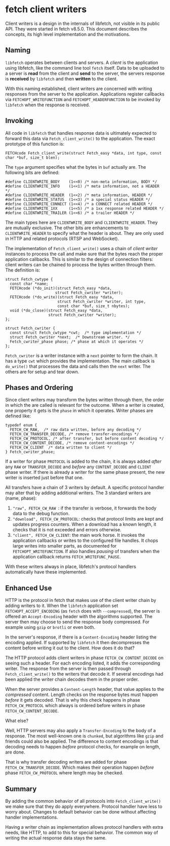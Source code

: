 <!--
Copyright (C) Daniel Stenberg, <daniel@haxx.se>, et al.

SPDX-License-Identifier: fetch
-->

# fetch client writers

Client writers is a design in the internals of libfetch, not visible in its public API. They were started
in fetch v8.5.0. This document describes the concepts, its high level implementation and the motivations.

## Naming

`libfetch` operates between clients and servers. A *client* is the application using libfetch, like the command line tool `fetch` itself. Data to be uploaded to a server is **read** from the client and **send** to the server, the servers response is **received** by `libfetch` and then **written** to the client.

With this naming established, client writers are concerned with writing responses from the server to the application. Applications register callbacks via `FETCHOPT_WRITEFUNCTION` and `FETCHOPT_HEADERFUNCTION` to be invoked by `libfetch` when the response is received.

## Invoking

All code in `libfetch` that handles response data is ultimately expected to forward this data via `Fetch_client_write()` to the application. The exact prototype of this function is:

```
FETCHcode Fetch_client_write(struct Fetch_easy *data, int type, const char *buf, size_t blen);
```
The `type` argument specifies what the bytes in `buf` actually are. The following bits are defined:

```
#define CLIENTWRITE_BODY    (1<<0) /* non-meta information, BODY */
#define CLIENTWRITE_INFO    (1<<1) /* meta information, not a HEADER */
#define CLIENTWRITE_HEADER  (1<<2) /* meta information, HEADER */
#define CLIENTWRITE_STATUS  (1<<3) /* a special status HEADER */
#define CLIENTWRITE_CONNECT (1<<4) /* a CONNECT related HEADER */
#define CLIENTWRITE_1XX     (1<<5) /* a 1xx response related HEADER */
#define CLIENTWRITE_TRAILER (1<<6) /* a trailer HEADER */
```

The main types here are `CLIENTWRITE_BODY` and `CLIENTWRITE_HEADER`. They are
mutually exclusive. The other bits are enhancements to `CLIENTWRITE_HEADER` to
specify what the header is about. They are only used in HTTP and related
protocols (RTSP and WebSocket).

The implementation of `Fetch_client_write()` uses a chain of *client writer* instances to process the call and make sure that the bytes reach the proper application callbacks. This is similar to the design of connection filters: client writers can be chained to process the bytes written through them. The definition is:

```
struct Fetch_cwtype {
  const char *name;
  FETCHcode (*do_init)(struct Fetch_easy *data,
                      struct Fetch_cwriter *writer);
  FETCHcode (*do_write)(struct Fetch_easy *data,
                       struct Fetch_cwriter *writer, int type,
                       const char *buf, size_t nbytes);
  void (*do_close)(struct Fetch_easy *data,
                   struct Fetch_cwriter *writer);
};

struct Fetch_cwriter {
  const struct Fetch_cwtype *cwt;  /* type implementation */
  struct Fetch_cwriter *next;  /* Downstream writer. */
  Fetch_cwriter_phase phase; /* phase at which it operates */
};
```

`Fetch_cwriter` is a writer instance with a `next` pointer to form the chain. It has a type `cwt` which provides the implementation. The main callback is `do_write()` that processes the data and calls then the `next` writer. The others are for setup and tear down.

## Phases and Ordering

Since client writers may transform the bytes written through them, the order in which the are called is relevant for the outcome. When a writer is created, one property it gets is the `phase` in which it operates. Writer phases are defined like:

```
typedef enum {
  FETCH_CW_RAW,  /* raw data written, before any decoding */
  FETCH_CW_TRANSFER_DECODE, /* remove transfer-encodings */
  FETCH_CW_PROTOCOL, /* after transfer, but before content decoding */
  FETCH_CW_CONTENT_DECODE, /* remove content-encodings */
  FETCH_CW_CLIENT  /* data written to client */
} Fetch_cwriter_phase;
```

If a writer for phase `PROTOCOL` is added to the chain, it is always added *after* any `RAW` or `TRANSFER_DECODE` and *before* any `CONTENT_DECODE` and `CLIENT` phase writer. If there is already a writer for the same phase present, the new writer is inserted just before that one.

All transfers have a chain of 3 writers by default. A specific protocol handler may alter that by adding additional writers. The 3 standard writers are (name, phase):

1. `"raw", FETCH_CW_RAW `: if the transfer is verbose, it forwards the body data to the debug function.
1. `"download", FETCH_CW_PROTOCOL`: checks that protocol limits are kept and updates progress counters. When a download has a known length, it checks that it is not exceeded and errors otherwise.
1. `"client", FETCH_CW_CLIENT`: the main work horse. It invokes the application callbacks or writes to the configured file handles. It chops large writes into smaller parts, as documented for `FETCHOPT_WRITEFUNCTION`. If also handles *pausing* of transfers when the application callback returns `FETCH_WRITEFUNC_PAUSE`.

With these writers always in place, libfetch's protocol handlers automatically have these implemented.

## Enhanced Use

HTTP is the protocol in fetch that makes use of the client writer chain by
adding writers to it. When the `libfetch` application set
`FETCHOPT_ACCEPT_ENCODING` (as `fetch` does with `--compressed`), the server is
offered an `Accept-Encoding` header with the algorithms supported. The server
then may choose to send the response body compressed. For example using `gzip`
or `brotli` or even both.

In the server's response, if there is a `Content-Encoding` header listing the
encoding applied. If supported by `libfetch` it then decompresses the content
before writing it out to the client. How does it do that?

The HTTP protocol adds client writers in phase `FETCH_CW_CONTENT_DECODE` on
seeing such a header. For each encoding listed, it adds the corresponding
writer. The response from the server is then passed through
`Fetch_client_write()` to the writers that decode it. If several encodings had
been applied the writer chain decodes them in the proper order.

When the server provides a `Content-Length` header, that value applies to the
*compressed* content. Length checks on the response bytes must happen *before*
it gets decoded. That is why this check happens in phase `FETCH_CW_PROTOCOL`
which always is ordered before writers in phase `FETCH_CW_CONTENT_DECODE`.

What else?

Well, HTTP servers may also apply a `Transfer-Encoding` to the body of a response. The most well-known one is `chunked`, but algorithms like `gzip` and friends could also be applied. The difference to content encodings is that decoding needs to happen *before* protocol checks, for example on length, are done.

That is why transfer decoding writers are added for phase `FETCH_CW_TRANSFER_DECODE`. Which makes their operation happen *before* phase `FETCH_CW_PROTOCOL` where length may be checked.

## Summary

By adding the common behavior of all protocols into `Fetch_client_write()` we make sure that they do apply everywhere. Protocol handler have less to worry about. Changes to default behavior can be done without affecting handler implementations.

Having a writer chain as implementation allows protocol handlers with extra needs, like HTTP, to add to this for special behavior. The common way of writing the actual response data stays the same.
